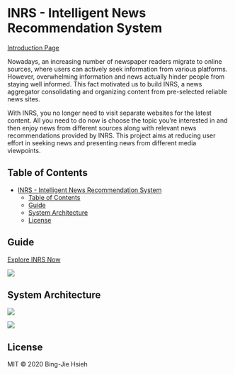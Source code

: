 # INRS - Intelligent News Recommendation System

[Introduction Page](https://jayhsieh1104.github.io/INRS-Intelligent-News-Recommendation-System/)

Nowadays, an increasing number of newspaper readers migrate to online sources, where users can actively seek information from various platforms. However, overwhelming information and news actually hinder people from staying well informed. This fact motivated us to build INRS, a news aggregator consolidating and organizing content from pre-selected reliable news sites.

With INRS, you no longer need to visit separate websites for the latest content. All you need to do now is choose the topic you’re interested in and then enjoy news from different sources along with relevant news recommendations provided by INRS. This project aims at reducing user effort in seeking news and presenting news from different media viewpoints.

## Table of Contents

- [INRS - Intelligent News Recommendation System](#inrs---intelligent-news-recommendation-system)
  - [Table of Contents](#table-of-contents)
  - [Guide](#guide)
  - [System Architecture](#system-architecture)
  - [License](#license)

## Guide

[Explore INRS Now](#license)

![](https://i.imgur.com/RdCwiIQ.jpg)

## System Architecture

![](https://i.imgur.com/koA0I1b.png)

![](https://i.imgur.com/koA0I1b.png)

## License

MIT © 2020 Bing-Jie Hsieh
